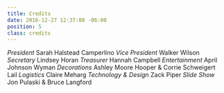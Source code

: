 ```yaml
---
title: Credits
date: 2016-12-27 12:37:00 -06:00
position: 5
class: credits
---
```


*President* Sarah Halstead Camperlino
*Vice President* Walker Wilson
*Secretary* Lindsey Horan
*Treasurer* Hannah Campbell
*Entertainment* April Johnson Wyman
*Decorations* Ashley Moore Hooper & Corrie Schweigert Lail
*Logistics* Claire Meharg
*Technology & Design* Zack Piper
*Slide Show* Jon Pulaski & Bruce Langford 
